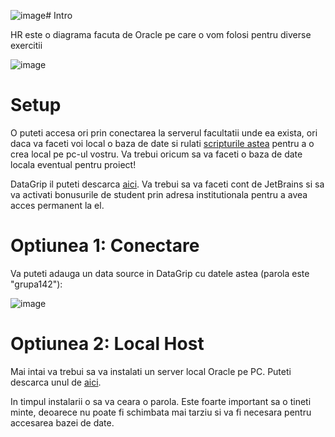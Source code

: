 ![image](https://github.com/user-attachments/assets/0b9a4041-7502-417a-8fac-fa900ccbd072)# Intro

HR este o diagrama facuta de Oracle pe care o vom folosi pentru diverse exercitii

![image](https://github.com/user-attachments/assets/802770a3-0ac7-441e-88ef-05e565bad275)

# Setup

O puteti accesa ori prin conectarea la serverul facultatii unde ea exista, ori daca va faceti voi local o baza de date si rulati [scripturile astea](https://github.com/PVDoriginal/TutoriatBD2025/tree/Sapt-1/Diagrama%20HR/Scripturi) pentru a o crea local pe pc-ul vostru. 
Va trebui oricum sa va faceti o baza de date locala eventual pentru proiect!

DataGrip il puteti descarca [aici](https://www.jetbrains.com/datagrip/). Va trebui sa va faceti cont de JetBrains si sa va activati bonusurile de student prin adresa institutionala pentru a avea acces permanent la el. 

# Optiunea 1: Conectare

Va puteti adauga un data source in DataGrip cu datele astea (parola este "grupa142"): 

![image](https://github.com/user-attachments/assets/9f359e77-f4c3-492d-af74-79a1c159cabf)

# Optiunea 2: Local Host 

Mai intai va trebui sa va instalati un server local Oracle pe PC. 
Puteti descarca unul de [aici](https://www.oracle.com/database/technologies/xe-downloads.html).

In timpul instalarii o sa va ceara o parola. Este foarte important sa o tineti minte, deoarece nu poate fi schimbata mai tarziu si va fi necesara pentru accesarea bazei de date.

